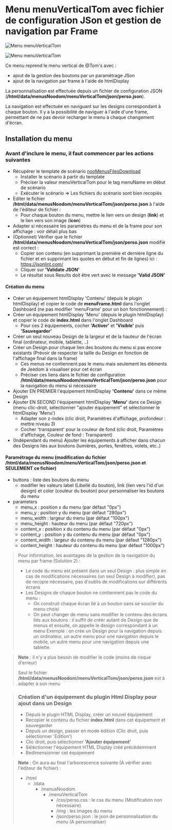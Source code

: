 # Menu menuVerticalTom avec fichier de configuration JSon et gestion de navigation par Frame
![Menu menuVerticalTom](./doc/images/menuOuvert.png)

![Menu menuVerticalTom](./doc/images/menuFerme.png)

Ce menu reprend le menu vertical de @Tom's avec :
- ajout de la gestion des boutons par un paramétrage JSon
- ajout de la navigation par frame à l'aide de htmlDisplay

La personnalisation est effectuée depuis un fichier de configuration JSON (**/html/data/menusNoodom/menuVerticalTom/json/perso.json**).

La navigation est effectuée en naviguant sur les designs correspondant à chaque bouton. 
Il y a la possibilité de naviguer à l'aide d'une frame, permettant de ne pas devoir recharger le menu à chaque changement d'écran.

## Installation du menu

### Avant d'inclure le menu, il faut commencer par les actions suivantes

   - Récupérer le template de scénario [nooMenusFilesDownload](../nooMenusFilesDownload.json)
        - Installer le scénario à partir du template
        - Préciser la valeur menuVerticalTom pour le tag menuName en début de scénario
        - Exécuter le scénario => Les fichiers du scénario sont bien recopiés
   - Editer le fichier **/html/data/menusNoodom/menuVerticalTom/json/perso.json** à l'aide de l'éditeur de fichier :
        - Pour chaque bouton du menu, mettre le lien vers un design (**link**) et le lien vers son image (**icon**)
   - Adapter si nécessaire les paramètres du menu et de la frame pour son affichage : voir détail plus bas
   - (Optionnel) Vérifier que le fichier **/html/data/menusNoodom/menuVerticalTom/json/perso.json** modifié est correct :
        - Copier son contenu (en supprimant la première et dernière ligne du fichier et en supprimant les quotes en début et fin de lignes) ici : https://jsonlint.com/
        - Cliquer sur **'Validate JSON'**
        - Le résultat sous Results doit être vert avec le message **'Valid JSON'**

#### Création du menu
   - Créer un équipement htmlDisplay 'Contenu' (depuis le plugin htmlDisplay) et copier le code de **menuFrame.html** dans l'onglet Dashboard (ne pas modifier 'menuFrame' pour un bon fonctionnement) :
   - Créer un équipement htmlDisplay 'Menu' (depuis le plugin htmlDisplay) et copier le code de **index.html** dans l'onglet Dashboard
      - Pour ces 2 équipements, cocher **'Activer'** et **'Visible'** puis **'Sauvegarder'**
   - Créer un seul nouveau Design de la largeur et de la hauteur de l'écran final (ordinateur, mobile, tablette, ..)
   - Créer un Design pour chaque lien des boutons du menu si pas encore existants (Prévoir de respecter la taille du Design en fonction de l'affichage final dans la frame)
      - Ces menus ne contiennent pas le menu mais seulement les éléments de Jeedom à visualiser pour cet écran
      - Préciser ces liens dans le fichier de configuration **/html/data/menusNoodom/menuVerticalTom/json/perso.json** pour la navigation du menu si nécessaire
   - Ajouter EN PREMIER l'équipement htmlDisplay **'Contenu'** dans ce même Design
   - Ajouter EN SECOND l'équipement htmlDisplay **'Menu'** dans ce Design (menu clic-droit, sélectionner "ajouter équipement" et sélectionner le htmlDisplay 'Menu')
      - Adapter son z-index (clic droit, Paramètres d'affichage, profondeur : mettre niveau 3)
      - Cocher 'transparent' pour la couleur de fond (clic droit, Paramètres d'affichage, Couleur de fond : Transparent)
   - (Indépendant du menu) Ajouter les équipements à afficher dans chacun des Designs liés aux boutons (lumières, portes, fenêtres, volets, etc..)

#### Paramétrage du menu (modification du fichier **/html/data/menusNoodom/menuVerticalTom/json/perso.json** et SEULEMENT ce fichier)
   - buttons : liste des boutons du menu
      - modifier les valeurs label (Libellé du bouton), link (lien vers l'id d'un design) et color (couleur du bouton) pour personnaliser les boutons du menu
   - parameters
      - menu_x : position x du menu (par défaut "0px")
      - menu_y : position y du menu (par défaut "280px")
      - menu_width : largeur du menu (par défaut "100px")
      - menu_height : hauteur du menu (par défaut "720px")
      - content_x : position x du contenu du menu (par défaut "0px")
      - content_y : position y du contenu du menu (par défaut "0px")
      - content_width : largeur du contenu du menu (par défaut "1280px")
      - content_height : hauteur du contenu du menu (par défaut "1000px")

>Pour information, les avantages de la gestion de la navigation du menu par frame (Solution 2) :
>	- Le code du menu est présent dans un seul Design : plus simple en cas de modifications nécessaires (un seul Design à modifier), pas de recopie nécessaire, pas d'oublis de modifications sur différents écrans
>	- Les Designs de chaque bouton ne contiennent pas le code du menu :
>		- On construit chaque écran lié à un bouton sans se soucier du menu choisi
>		- On peut changer de menu sans modifier le contenu des écrans liés aux boutons : il suffit de créer autant de Design que de menus et ensuite, on appelle le design correspondant à un menu
>			Exemple : on crée un Design pour la navigation depuis un ordinateur, un autre menu pour une navigation depuis le mobile, un autre menu pour une navigation depuis une tablette.

>**Note** : il n'y a plus besoin de modifier le code (moins de risque d'erreur)
>
>Seul le fichier **/html/data/menusNoodom/menuVerticalTom/json/perso.json** est à adapter à son menu

>### Création d'un équipement du plugin Html Display pour ajout dans un Design
>
>   - Depuis le plugin HTML Display, créer un nouvel équipement
>   - Recopier le contenu du fichier **index.html** dans cet équipement et sauvegarder
>   - Depuis un design, passer en mode édition (Clic droit, puis sélectionner 'Edition')
>   - Clic droit, puis sélectionner **'Ajouter équipement'**
>   - Sélectionner l'équipement HTML Display créé précédemment
>   - Redimensionner cet équipement

>**Note** : On aura au final l'arborescence suivante (A vérifier avec l'éditeur de fichier) :
>
>- /html
>    - /data
>        - /menusNoodom
>            - /menuVerticalTom  
>                - /css/perso.css : le css du menu (Modification non nécessaire)
>                - /img : les images du menu
>                - /json/perso.json : le json de personnalisation du menu (A personnaliser)
